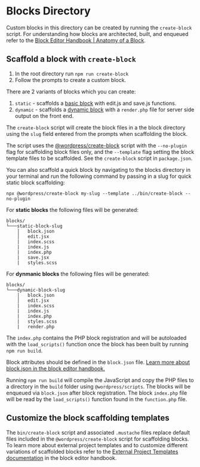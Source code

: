 # Blocks Directory

Custom blocks in this directory can be created by running the `create-block` script. For understanding how blocks are architected, built, and enqueued refer to the [Block Editor Handbook | Anatomy of a Block](https://developer.wordpress.org/block-editor/getting-started/create-block/block-anatomy/).

## Scaffold a block with `create-block`

1. In the root directory run `npm run create-block`
2. Follow the prompts to create a custom block.

There are 2 variants of blocks which you can create:

1. `static` - scaffolds a [basic block](https://developer.wordpress.org/block-editor/how-to-guides/block-tutorial/writing-your-first-block-type/) with edit.js and save.js functions.
2. `dynamic` - scaffolds a [dynamic block](https://developer.wordpress.org/block-editor/how-to-guides/block-tutorial/creating-dynamic-blocks/) with a `render.php` file for server side output on the front end.

The `create-block` script will create the block files in a the block directory using the `slug` field entered from the prompts when scaffolding the block.

The script uses the [@wordpress/create-block](https://github.com/WordPress/gutenberg/tree/trunk/packages/create-block#create-block) script with the `--no-plugin` flag for scaffolding block files only, and the `--template` flag setting the block template files to be scaffolded. See the `create-block` script in `package.json`.

You can also scaffold a quick block by navigating to the blocks directory in your terminal and run the following command by passing in a slug for quick static block scaffolding:
```
npx @wordpress/create-block my-slug --template ../bin/create-block --no-plugin
```

For **static blocks** the following files will be generated:

```
blocks/
└───static-block-slug
    │   block.json
    │   edit.jsx
    |   index.scss
    |   index.js
    |   index.php
    |   save.jsx
    |   styles.scss
```

For **dynmanic blocks** the following files will be generated:

```
blocks/
└───dynamic-block-slug
    │   block.json
    │   edit.jsx
    |   index.scss
    |   index.js
    |   index.php
    |   styles.scss
    |   render.php
```

The `index.php` contains the PHP block registration and will be autoloaded with the `load_scripts()` function once the block has been built by running `npm run build`.

Block attributes should be defined in the `block.json` file. [Learn more about block.json in the block editor handbook.](https://developer.wordpress.org/block-editor/reference-guides/block-api/block-metadata/)

Running `npm run build` will compile the JavaScript and copy the PHP files to a directory in the `build` folder using `@wordpress/scripts`. The blocks will be enqueued via `block.json` after block registration. The block `index.php` file will be read by the `load_scripts()` function found in the `function.php` file.

## Customize the block scaffolding templates

The `bin/create-block` script and associated `.mustache` files replace default files included in the `@wordpress/create-block` script for scaffolding blocks. To learn more about external project templates and to customize different variations of scaffolded blocks refer to the [External Project Templates documentation](https://developer.wordpress.org/block-editor/reference-guides/packages/packages-create-block/packages-create-block-external-template/) in the block editor handbook.

